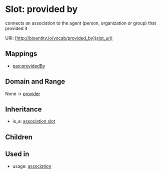 # Slot: provided by


connects an association to the agent (person, organization or group) that provided it

URI: [http://bioentity.io/vocab/provided_by](slot_uri)
## Mappings

 * [pav:providedBy](http://purl.obolibrary.org/obo/pav_providedBy)
## Domain and Range

None -> [provider](Provider.md)
## Inheritance

 *  is_a: [association slot](association_slot.md)
## Children

## Used in

 *  usage: [association](Association.md)

